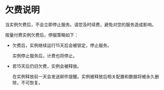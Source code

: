 # 欠费说明

当实例欠费后，不会立即停止服务。请您及时续费，避免对您的服务造成影响。

按量付费实例欠费后，停服策略如下：

-   欠费后，实例继续运行15天后会被锁定，停止服务。

    实例停止服务后，计费也将停止。

-   若15天后仍旧欠费，实例会被释放。

    在实例释放前一天会发送邮件提醒。实例被释放后相关配置和数据将被永久删除，不可恢复。


